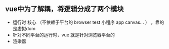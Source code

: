 ## vue中为了解耦，将逻辑分成了两个模块
- 运行时 核心 （不依赖于平台的 browser test 小程序 app canvas... ） ，靠的是虚拟dom
- 针对不同平台的运行时，vue 就是针对浏览器平台的
- 渲染器